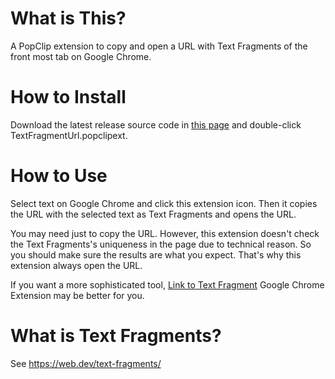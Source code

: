 # What is This?
A PopClip extension to copy and open a URL with Text Fragments of the front most tab on Google Chrome.

# How to Install
Download the latest release source code in [this page](https://github.com/takc923/TextFragmentUrl-PopClip-Extension/releases)
 and double-click TextFragmentUrl.popclipext.

# How to Use
Select text on Google Chrome and click this extension icon. Then it copies the URL with the selected text as Text Fragments and opens the URL.

You may need just to copy the URL. However, this extension doesn't check the Text Fragments's uniqueness in the page due to technical reason.
So you should make sure the results are what you expect. That's why this extension always open the URL.

If you want a more sophisticated tool, [Link to Text Fragment](https://chrome.google.com/webstore/detail/link-to-text-fragment/pbcodcjpfjdpcineamnnmbkkmkdpajjg) Google Chrome Extension may be better for you.

# What is Text Fragments?
See https://web.dev/text-fragments/
